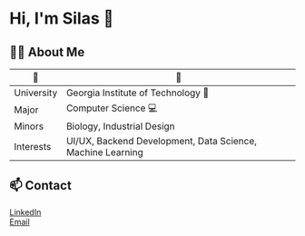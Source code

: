 # Hi, I'm Silas 👋
 
## 🙋‍♂️ About Me
| 🌱 | 🌴 |
| ------------- | ------------- |
| University | Georgia Institute of Technology 🐝 |
| Major | Computer Science 💻 |
| Minors | Biology, Industrial Design |
| Interests | UI/UX, Backend Development, Data Science, Machine Learning |

## 📫 Contact
[LinkedIn](https://linkedin.com/in/silas-ever) <br />
[Email](mailto:ever@gatech.edu?subject=)

